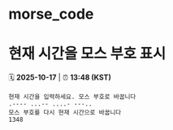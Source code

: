 # morse_code
# 현재 시간을 모스 부호 표시
<!-- MORSE_TIME_START -->
🗓️ **2025-10-17** | ⏰ **13:48 (KST)**

```
현재 시간을 입력하세요. 모스 부호로 바꿉니다
.---- ...-- ....- ---..
모스 부호를 다시 현재 시간으로 바꿉니다
1348
```
<!-- MORSE_TIME_END -->
